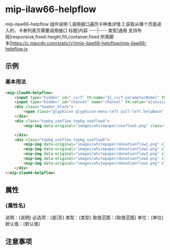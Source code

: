 # mip-ilaw66-helpflow

mip-ilaw66-helpflow 组件说明
1,调用接口遍历卡种类详情
2,获取从哪个页面进入的，卡券列表页需要调用接口
标题|内容
----|----
类型|通用
支持布局|responsive,fixed-height,fill,container,fixed
所需脚本|https://c.mipcdn.com/static/v1/mip-ilaw66-helpflow/mip-ilaw66-helpflow.js

## 示例

### 基本用法
```html
<mip-ilaw66-helpflow>
    <input type="hidden" id="_csrf" th:name="${_csrf.parameterName}" th:value="${_csrf.token}"/>
	<input type="hidden" id="channel" name="channel" th:value="${session.channel}" />
    <div class="header_block">
		<span class="glyphicon glyphicon-menu-left pull-left helpBack" style="left:5px" ></span>操作流程
	</div> 	
	<div class="topbg_useflow topbg_useflow4">
		<mip-img data-original="images/whitepaper/useflow5.png" class="banner" src="images/whitepaper/useflow5.png" height="200px" border="0"></mip-img>

	</div>
    <div class="topbg_useflow topbg_useflow5">
        <mip-img data-original="images/whitepaper/donationflow1.png" class="banner" src="images/whitepaper/donationflow1.png" height="200px" border="0"></mip-img>
        <mip-img data-original="images/whitepaper/donationflow2.png" class="banner" src="images/whitepaper/donationflow2.png" height="200px" border="0"></mip-img>
        <mip-img data-original="images/whitepaper/donationflow3.png" class="banner" src="images/whitepaper/donationflow3.png" height="200px" border="0"></mip-img>
        <mip-img data-original="images/whitepaper/donationflow4.png" class="banner" src="images/whitepaper/donationflow4.png" height="200px" border="0"></mip-img>
        <mip-img data-original="images/whitepaper/donationflow5.png" class="banner" src="images/whitepaper/donationflow5.png" height="200px" border="0"></mip-img>
    </div>
</mip-ilaw66-helpflow>
```

## 属性

### {属性名}

说明：{说明}
必选项：{是|否}
类型：{类型}
取值范围：{取值范围}
单位：{单位}
默认值：{默认值}

## 注意事项

